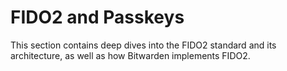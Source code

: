 # FIDO2 and Passkeys

This section contains deep dives into the FIDO2 standard and its architecture, as well as how
Bitwarden implements FIDO2.
